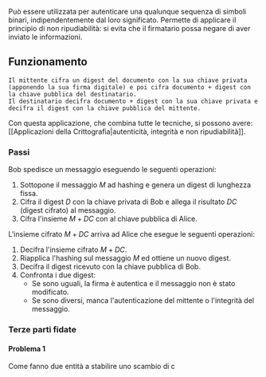 Può essere utilizzata per autenticare una qualunque sequenza di simboli binari, indipendentemente dal loro significato.
Permette di applicare il principio di non ripudiabilità: si evita che il firmatario possa negare di aver inviato le informazioni.

## Funzionamento
```
Il mittente cifra un digest del documento con la sua chiave privata (apponendo la sua firma digitale) e poi cifra documento + digest con la chiave pubblica del destinatario.
Il destinatario decifra documento + digest con la sua chiave privata e decifra il digest con la chiave pubblica del mittente.
```
Con questa applicazione, che combina tutte le tecniche, si possono avere: [[Applicazioni della Crittografia|autenticità, integrità e non ripudiabilità]].

### Passi
Bob spedisce un messaggio eseguendo le seguenti operazioni:
1. Sottopone il messaggio $M$ ad hashing e genera un digest di lunghezza fissa.
2. Cifra il digest $D$ con la chiave privata di Bob e allega il risultato $DC$ (digest cifrato) al messaggio.
3. Cifra l'insieme $M+DC$ con al chiave pubblica di Alice.

L'insieme cifrato $M+DC$ arriva ad Alice che esegue le seguenti operazioni:
1. Decifra l'insieme cifrato $M+DC$.
2. Riapplica l'hashing sul messaggio $M$ ed ottiene un nuovo digest.
3. Decifra il digest ricevuto con la chiave pubblica di Bob.
4. Confronta i due digest:
	- Se sono uguali, la firma è autentica e il messaggio non è stato modificato.
	- Se sono diversi, manca l'autenticazione del mittente o l'integrità del messaggio.

### Terze parti fidate
#### Problema 1
Come fanno due entità a stabilire uno scambio di c